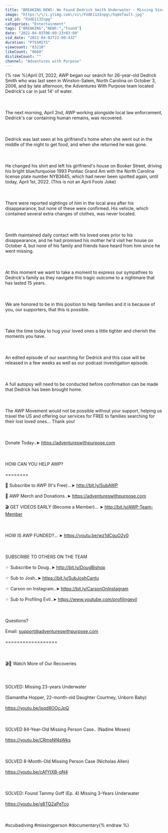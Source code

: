 ```yaml
---
title: "BREAKING NEWS: We Found Dedrick Smith Underwater - Missing Since 10\/03\/2006"
image: "https:\/\/i.ytimg.com\/vi\/FUdE113Inpg\/hqdefault.jpg"
vid_id: "FUdE113Inpg"
categories: "Entertainment"
tags: ["BREAKING","NEWS:","Found"]
date: "2022-04-03T06:09:23+03:00"
vid_date: "2022-04-02T22:00:43Z"
duration: "PT55M27S"
viewcount: "83218"
likeCount: "8660"
dislikeCount: ""
channel: "Adventures with Purpose"
---
```

{% raw %}April 01, 2022, AWP began our search for 26-year-old Dedrick Smith who was last seen in Winston-Salem, North Carolina on October 3, 2006, and by late afternoon, the Adventures With Purpose team located Dedrick's car in just 14' of water.<br /><br /><br /><br />The next morning, April 2nd, AWP working alongside local law enforcement, Dedrick's car containing human remains, was recovered.<br /><br /><br /><br />Dedrick was last seen at his girlfriend's home when she went out in the middle of the night to get food, and when she returned he was gone. <br /><br /><br /><br />He changed his shirt and left his girlfriend's house on Booker Street, driving his bright blue/turquoise 1993 Pontiac Grand Am with the North Carolina license plate number NYB3645, which had never been spotted again, until today, April 1st, 2022. (This is not an April Fools Joke)<br /><br /><br /><br />There were reported sightings of him in the local area after his disappearance, but none of these were confirmed. His vehicle, which contained several extra changes of clothes, was never located.<br /><br /><br /><br />Smith maintained daily contact with his loved ones prior to his disappearance, and he had promised his mother he'd visit her house on October 4, but none of his family and friends have heard from him since he went missing.<br /><br /><br /><br />At this moment we want to take a moment to express our sympathies to Dedrick's family as they navigate this tragic outcome to a nightmare that has lasted 15 years. <br /><br /><br /><br />We are honored to be in this position to help families and it is because of you, our supporters, that this is possible. <br /><br /><br /><br />Take the time today to hug your loved ones a little tighter and cherish the moments you have. <br /><br /><br /><br />An edited episode of our searching for Dedrick and this case will be released in a few weeks as well as our podcast investigation episode. <br /><br /><br /><br />A full autopsy will need to be conducted before confirmation can be made that Dedrick has been brought home. <br /><br /><br /><br />The AWP Movement would not be possible without your support, helping us travel the US and offering our services for FREE to families searching for their lost loved ones... Thank you!<br /><br /><br /><br />Donate Today..➤ <a rel="nofollow" target="blank" href="https://adventureswithpurpose.com">https://adventureswithpurpose.com</a><br /><br /><br /><br />HOW CAN YOU HELP AWP?<br /><br />========<br /><br />🎯 Subscribe to AWP (It's Free)...➤ <a rel="nofollow" target="blank" href="http://bit.ly/SubAWP">http://bit.ly/SubAWP</a><br /><br />👕 AWP Merch and Donations..➤ <a rel="nofollow" target="blank" href="https://adventureswithpurpose.com">https://adventureswithpurpose.com</a><br /><br />🎬 GET VIDEOS EARLY (Become a Member)... ➤ <a rel="nofollow" target="blank" href="http://bit.ly/AWP-Team-Member">http://bit.ly/AWP-Team-Member</a><br /><br /><br /><br />HOW IS AWP FUNDED?... ➤ <a rel="nofollow" target="blank" href="https://youtu.be/wz1dCguO2y0">https://youtu.be/wz1dCguO2y0</a><br /><br /><br /><br />SUBSCRIBE TO OTHERS ON THE TEAM<br /><br />☞ Subscribe to Doug..➤ <a rel="nofollow" target="blank" href="http://bit.ly/DougBishop">http://bit.ly/DougBishop</a><br /><br />☞ Sub to Josh..➤ <a rel="nofollow" target="blank" href="https://bit.ly/SubJoshCantu">https://bit.ly/SubJoshCantu</a><br /><br />☞ Carson on Instagram..➤ <a rel="nofollow" target="blank" href="https://bit.ly/CarsonOnInstagram">https://bit.ly/CarsonOnInstagram</a><br /><br />☞ Sub to Profiling Evil..➤ <a rel="nofollow" target="blank" href="https://www.youtube.com/profilingevil">https://www.youtube.com/profilingevil</a><br /><br /><br /><br />Questions?<br /><br />Email: support@adventureswithpurpose.com<br /><br />==================<br /><br /><br /><br />🎬🍿 Watch More of Our Recoveries<br /><br /><br /><br />SOLVED: Missing 23-years Underwater<br /><br />(Samantha Hopper, 22-month-old Daughter Courtney, Unborn Baby)<br /><br /><a rel="nofollow" target="blank" href="https://youtu.be/isqd8OOcJpQ">https://youtu.be/isqd8OOcJpQ</a><br /><br /><br /><br />SOLVED 84-Year-Old Missing Person Case.. (Nadine Moses)<br /><br /><a rel="nofollow" target="blank" href="https://youtu.be/CRmsNf4sWks">https://youtu.be/CRmsNf4sWks</a><br /><br /><br /><br />SOLVED 8-Month-Old Missing Person Case (Nicholas Allen)<br /><br /><a rel="nofollow" target="blank" href="https://youtu.be/cAfYtXB-qN4">https://youtu.be/cAfYtXB-qN4</a><br /><br /><br /><br />SOLVED: Found Tammy Goff (Ep. 4) Missing 3-Years Underwater<br /><br /><a rel="nofollow" target="blank" href="https://youtu.be/g8TQ2aPeTco">https://youtu.be/g8TQ2aPeTco</a><br /><br /><br /><br />#scubadiving #missingperson #documentary{% endraw %}
